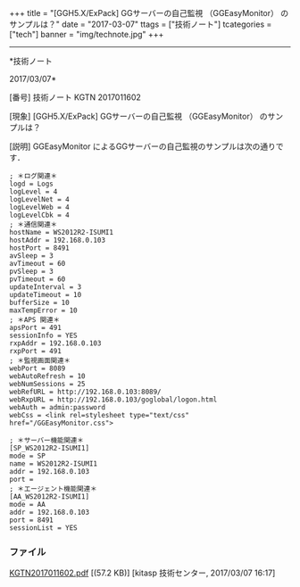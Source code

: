 ﻿+++
title = "[GGH5.X/ExPack] GGサーバーの自己監視 （GGEasyMonitor） のサンプルは？"
date = "2017-03-07"
ttags = ["技術ノート"]
tcategories = ["tech"]
banner = "img/technote.jpg"
+++

-----------------------------------------------------------------------------------------------------------------------------

*技術ノート

2017/03/07*


[番号]
技術ノート KGTN 2017011602

[現象]
[GGH5.X/ExPack] GGサーバーの自己監視 （GGEasyMonitor） のサンプルは？

[説明]
GGEasyMonitor によるGGサーバーの自己監視のサンプルは次の通りです．

    ; ＊ログ関連＊
    logd = Logs
    logLevel = 4
    logLevelNet = 4
    logLevelWeb = 4
    logLevelCbk = 4
    ; ＊通信関連＊
    hostName = WS2012R2-ISUMI1
    hostAddr = 192.168.0.103
    hostPort = 8491
    avSleep = 3
    avTimeout = 60
    pvSleep = 3
    pvTimeout = 60
    updateInterval = 3
    updateTimeout = 10
    bufferSize = 10
    maxTempError = 10
    ; ＊APS 関連＊
    apsPort = 491
    sessionInfo = YES
    rxpAddr = 192.168.0.103
    rxpPort = 491
    ; ＊監視画面関連＊
    webPort = 8089
    webAutoRefresh = 10
    webNumSessions = 25
    webRefURL = http://192.168.0.103:8089/
    webRxpURL = http://192.168.0.103/goglobal/logon.html
    webAuth = admin:password
    webCss = <link rel=stylesheet type="text/css" href="/GGEasyMonitor.css">

    ; ＊サーバー機能関連＊
    [SP_WS2012R2-ISUMI1]
    mode = SP
    name = WS2012R2-ISUMI1
    addr = 192.168.0.103
    port =
    ; ＊エージェント機能関連＊
    [AA_WS2012R2-ISUMI1]
    mode = AA
    addr = 192.168.0.103
    port = 8491
    sessionList = YES


### ファイル

 
 


[KGTN2017011602.pdf](http://techreport.kitasp.net/attachments/download/3248/KGTN2017011602.pdf)
 [(57.2 KB)] [kitasp 技術センター, 2017/03/07
16:17]


 


 

